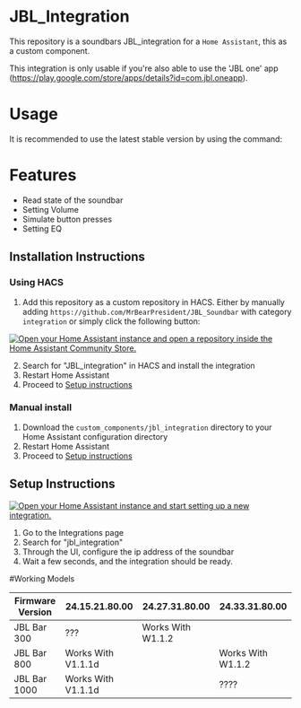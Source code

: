 JBL_Integration
===========================================

This repository is a soundbars JBL_integration for a `Home Assistant`, this as a custom component.

This integration is only usable if you're also able to use the 'JBL one' app (https://play.google.com/store/apps/details?id=com.jbl.oneapp). 




Usage
=====


It is recommended to use the latest stable version by using the command:



Features
========
- Read state of the soundbar
- Setting Volume
- Simulate button presses
- Setting EQ

## Installation Instructions

### Using HACS

1. Add this repository as a custom repository in HACS. Either by manually adding `https://github.com/MrBearPresident/JBL_Soundbar` with category `integration` or simply click the following button:

[![Open your Home Assistant instance and open a repository inside the Home Assistant Community Store.](https://my.home-assistant.io/badges/hacs_repository.svg)](https://my.home-assistant.io/redirect/hacs_repository/?owner=MrBearPresident&repository=JBL_Soundbar&category=integration)

2. Search for "JBL_integration" in HACS and install the integration
3. Restart Home Assistant
4. Proceed to [Setup instructions](#setup-instructions)

### Manual install

1. Download the `custom_components/jbl_integration` directory to your Home Assistant configuration directory
2. Restart Home Assistant
3. Proceed to [Setup instructions](#setup-instructions)

## Setup Instructions

[![Open your Home Assistant instance and start setting up a new integration.](https://my.home-assistant.io/badges/config_flow_start.svg)](https://my.home-assistant.io/redirect/config_flow_start/?domain=jbl_integration)

1. Go to the Integrations page
2. Search for "jbl_integration"
3. Through the UI, configure the ip address of the soundbar 
4. Wait a few seconds, and the integration should be ready.



#Working Models


| Firmware Version | 24.15.21.80.00 | 24.27.31.80.00 | 24.33.31.80.00|
| ------------- | ------------- |-------------|------------- |
| JBL Bar 300 | ??? |Works With W1.1.2 | |
| JBL Bar 800 | Works With V1.1.1d | |Works With W1.1.2 |
| JBL Bar 1000 |  Works With V1.1.1d| | ???? |
